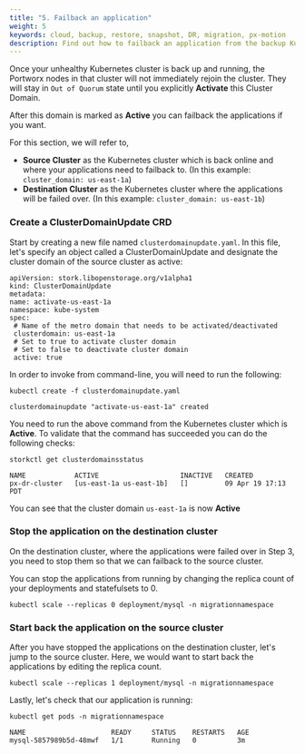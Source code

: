 ```yaml
---
title: "5. Failback an application"
weight: 5
keywords: cloud, backup, restore, snapshot, DR, migration, px-motion
description: Find out how to failback an application from the backup Kubernetes cluster to the original one.
---
```


Once your unhealthy Kubernetes cluster is back up and running, the Portworx nodes in that cluster will not immediately rejoin the cluster. They will stay in
`Out of Quorum` state until you explicitly **Activate** this Cluster Domain.

After this domain is marked as **Active** you can failback the applications if you want.

For this section, we will refer to,

* **Source Cluster** as the Kubernetes cluster which is back online and where your applications need to failback to. (In this example: `cluster_domain: us-east-1a`)
* **Destination Cluster** as the Kubernetes cluster where the applications will be failed over. (In this example: `cluster_domain: us-east-1b`)

### Create a ClusterDomainUpdate CRD

Start by creating a new file named `clusterdomainupdate.yaml`. In this file, let's specify an object called a ClusterDomainUpdate and designate the cluster domain of the source cluster as active:

 ```text
 apiVersion: stork.libopenstorage.org/v1alpha1
kind: ClusterDomainUpdate
metadata:
 name: activate-us-east-1a
 namespace: kube-system
spec:
  # Name of the metro domain that needs to be activated/deactivated
  clusterdomain: us-east-1a
  # Set to true to activate cluster domain
  # Set to false to deactivate cluster domain
  active: true
 ```

In order to invoke from command-line, you will need to run the following:

```text
kubectl create -f clusterdomainupdate.yaml
```

```
clusterdomainupdate "activate-us-east-1a" created
```

You need to run the above command from the Kubernetes cluster which is **Active**. To validate that the command has succeeded you can do the following checks:

```text
storkctl get clusterdomainsstatus
```

```
NAME            ACTIVE                    INACTIVE   CREATED
px-dr-cluster   [us-east-1a us-east-1b]   []         09 Apr 19 17:13 PDT
```

You can see that the cluster domain `us-east-1a` is now **Active**

### Stop the application on the destination cluster

On the destination cluster, where the applications were failed over in Step 3, you need to stop them so that we can failback to the source cluster.

You can stop the applications from running by changing the replica count of your deployments and statefulsets to 0.

```text
kubectl scale --replicas 0 deployment/mysql -n migrationnamespace
```

### Start back the application on the source cluster
After you have stopped the applications on the destination cluster, let's jump to the source cluster. Here, we would want to start back the applications by editing the replica count.

```text
kubectl scale --replicas 1 deployment/mysql -n migrationnamespace
```

Lastly, let's check that our application is running:

```text
kubectl get pods -n migrationnamespace
```

```
NAME                     READY     STATUS    RESTARTS   AGE
mysql-5857989b5d-48mwf   1/1       Running   0          3m
```
